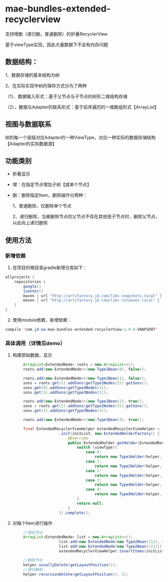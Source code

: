 mae-bundles-extended-recyclerview
=================================
支持增删（递归删，普通删除）的折叠RecyclerView

基于viewType实现，因此大量数据下不会有内存问题

## 数据结构：

1、数据存储的基本结构为树

2、在实际实现中树的保存方式分为了两种

（1）、数据输入形式：基于父节点与子节点的树形二维结构存储

（2）、数据与Adapter的联系形式：基于前序遍历的一维数组形式【ArrayList】

## 视图与数据联系

树的每一个层级对应Adapter的一种ViewType，对应一种实际的数据存储结构【Adapter的实际数据源】


## 功能类别

- 折叠显示

- 增：在指定节点增加子树【或单个节点】

- 删：删除指定Item，删除操作分两种：

    1、普通删除，仅删除单个节点

    2、递归删除，当被删除节点的父节点不存在其他孩子节点时，删除父节点，以此向上递归删除

## 使用方法
### 新增依赖
1. 在项目的根目录gradle新增仓库如下：

```java
allprojects {
    repositories {
        google()
        jcenter()
        maven { url "http://artifactory.jd.com/libs-snapshots-local" }
        maven { url "http://artifactory.jd.com/libs-releases-local" }
    }
}
```

2. 使用module依赖，新增依赖：

```java
compile 'com.jd.oa:mae-bundles-extended-recyclerView:1.0.0-SNAPSHOT'
```

### 具体调用（详情见demo）
1. 构建原始数据，显示

```java
        ArrayList<ExtendedNode> roots = new ArrayList<>();
        roots.add(new ExtendedNode<>(new Type1Bean(0), false));

        roots.add(new ExtendedNode<>(new Type1Bean(1), false));
        sons = roots.get(1).addSons(getType2Nodes(2)).getSons();
        sons.get(0).addSons(getType3Nodes(1));
        sons.get(1).addSons(getType3Nodes(2));

        roots.add(new ExtendedNode<>(new Type1Bean(2), true));
        sons = roots.get(2).addSons(getType2Nodes(3)).getSons();
        sons.get(1).addSons(getType3Nodes(3));

        roots.add(new ExtendedNode<>(new Type1Bean(3), true));

        final ExtendedRecyclerViewHelper extendedRecyclerViewHelper =  = ExtendedRecyclerViewBuilder.build(recyclerView)
                        .init(initList, new ExtendedHolderFactory() {
                            @Override
                            public ExtendedHolder getHolder(ExtendedRecyclerViewHelper helper, ViewGroup parent, int viewType) {
                                switch (viewType){
                                    case 0:
                                        return new Type1Holder(helper, LayoutInflater.from(parent.getContext()).inflate(R.layout.holder1, parent, false));
                                    case 1:
                                        return new Type2Holder(helper, LayoutInflater.from(parent.getContext()).inflate(R.layout.holder2, parent, false));
                                    case 2:
                                        return new Type3Holder(helper, LayoutInflater.from(parent.getContext()).inflate(R.layout.holder3, parent, false));
                                    case 3:
                                        return new Type4Holder(helper, LayoutInflater.from(parent.getContext()).inflate(R.layout.holder4, parent, false));
                                    case 4:
                                        return new Type5Holder(helper, LayoutInflater.from(parent.getContext()).inflate(R.layout.holder5, parent, false));
                                }
                                return null;
                            }
                        }).complete();

```

2. 对每个Item进行操作

```java
        //增加节点
        ArrayList<ExtendedNode> list = new ArrayList<>();
                        list.add(new ExtendedNode(new Type2Bean(111), false, new ExtendedNode(new Type3Bean(1111))));
                        list.add(new ExtendedNode(new Type2Bean(111)));
                        extendedRecyclerViewHelper.insertItems(initList.get(0), 0, list);

        //删除节点
        helper.usuallyDelete(getLayoutPosition());
        //递归删除
        helper.recursionDelete(getLayoutPosition(), 1);
```
